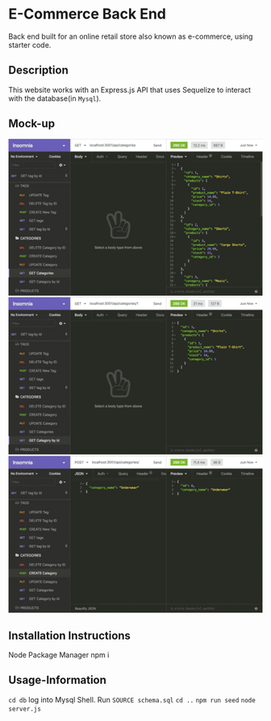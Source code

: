 # E-Commerce Back End
 
 Back end built for an online retail store also known as e-commerce, using starter code. 

## Description

This website works with  an Express.js API that uses Sequelize to interact with the database(in ```Mysql```).

## Mock-up
![](Assets/13-orm-homework-demo-01.gif)
![](Assets/13-orm-homework-demo-02.gif)
![](Assets/13-orm-homework-demo-03.gif)

## Installation Instructions

Node Package Manager 
npm i

## Usage-Information

```cd db```
 log  into  Mysql Shell. 
Run ```SOURCE schema.sql```
```cd ..```
```npm run seed```
 ```node server.js```
